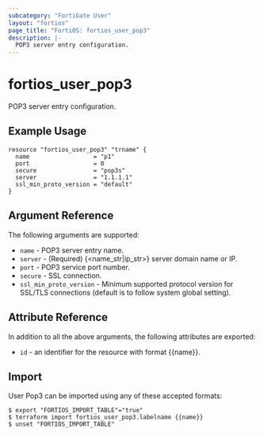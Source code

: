```yaml
---
subcategory: "FortiGate User"
layout: "fortios"
page_title: "FortiOS: fortios_user_pop3"
description: |-
  POP3 server entry configuration.
---
```


# fortios_user_pop3
POP3 server entry configuration.

## Example Usage

```hcl
resource "fortios_user_pop3" "trname" {
  name                  = "p1"
  port                  = 0
  secure                = "pop3s"
  server                = "1.1.1.1"
  ssl_min_proto_version = "default"
}
```

## Argument Reference


The following arguments are supported:

* `name` - POP3 server entry name.
* `server` - (Required) {<name_str|ip_str>} server domain name or IP.
* `port` - POP3 service port number.
* `secure` - SSL connection.
* `ssl_min_proto_version` - Minimum supported protocol version for SSL/TLS connections (default is to follow system global setting).


## Attribute Reference

In addition to all the above arguments, the following attributes are exported:
* `id` - an identifier for the resource with format {{name}}.

## Import

User Pop3 can be imported using any of these accepted formats:
```
$ export "FORTIOS_IMPORT_TABLE"="true"
$ terraform import fortios_user_pop3.labelname {{name}}
$ unset "FORTIOS_IMPORT_TABLE"
```
